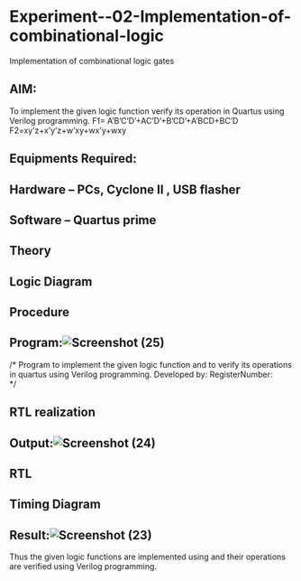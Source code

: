 # Experiment--02-Implementation-of-combinational-logic
Implementation of combinational logic gates
 
## AIM:
To implement the given logic function verify its operation in Quartus using Verilog programming.
 F1= A’B’C’D’+AC’D’+B’CD’+A’BCD+BC’D
F2=xy’z+x’y’z+w’xy+wx’y+wxy
 
 
 
## Equipments Required:
## Hardware – PCs, Cyclone II , USB flasher
## Software – Quartus prime


## Theory
 

## Logic Diagram
## Procedure
## Program:![Screenshot (25)](https://user-images.githubusercontent.com/130553768/234517295-abfd712f-3c5f-4286-8263-e294d6fde7ec.png)

/*
Program to implement the given logic function and to verify its operations in quartus using Verilog programming.
Developed by: 
RegisterNumber:  
*/
## RTL realization

## Output:![Screenshot (24)](https://user-images.githubusercontent.com/130553768/234517330-28d27ea0-1e61-44e4-a584-8ef645b809f0.png)

## RTL
## Timing Diagram
## Result:![Screenshot (23)](https://user-images.githubusercontent.com/130553768/234517552-9ab81584-152d-489a-a9fe-7bc88d025aec.png)

Thus the given logic functions are implemented using  and their operations are verified using Verilog programming.
